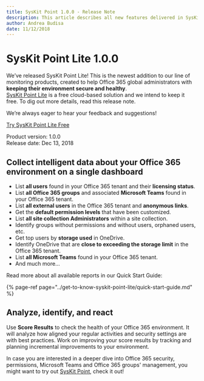 ```yaml
---
title: SysKit Point 1.0.0 - Release Note
description: This article describes all new features delivered in SysKit Point - 1.0.0.
author: Andrea Budisa
date: 11/12/2018
---
```


# SysKit Point Lite 1.0.0

We’ve released SysKit Point Lite! This is the newest addition to our line of monitoring products, created to help Office 365 global administrators with **keeping their environment secure and healthy**.  
[SysKit Point Lite](https://www.syskit.com/products/point-lite/) is a free cloud-based solution and we intend to keep it free. To dig out more details, read this release note.

We’re always eager to hear your feedback and suggestions!

[Try SysKit Point Lite Free](https://www.syskit.com/products/point-lite/download)

Product version: 1.0.0  
Release date: Dec 13, 2018

## Collect intelligent data about your Office 365 environment on a single dashboard

* List **all users** found in your Office 365 tenant and their **licensing status**.
* List **all Office 365 groups** and associated **Microsoft Teams** found in your Office 365 tenant.
* List **all external users** in the Office 365 tenant and **anonymous links**.
* Get the **default permission levels** that have been customized.
* List **all site collection Administrators** within a site collection.
* Identify groups without permissions and without users, orphaned users, etc.
* Get top users by **storage used** in OneDrive.
* Identify OneDrive that are **close to exceeding the storage limit** in the Office 365 tenant.
* List **all Microsoft Teams** found in your Office 365 tenant.
* And much more... 

Read more about all available reports in our Quick Start Guide:

{% page-ref page="../get-to-know-syskit-point-lite/quick-start-guide.md" %}

## Analyze, identify, and react

Use  **Score Results** to check the health of your Office 365 environment. It will analyze how aligned your regular activities and security settings are with best practices. Work on improving your score results by tracking and planning incremental improvements to your environment.

In case you are interested in a deeper dive into Office 365 security, permissions, Microsoft Teams and Office 365 groups' management, you might want to try out [SysKit Point](https://www.syskit.com/products/point/), check it out!

